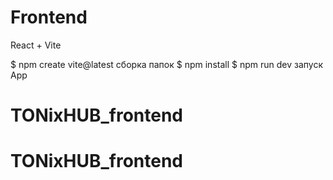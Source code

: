 # Frontend 
React + Vite


$ npm create vite@latest сборка папок 
$ npm install
$ npm run dev запуск App
# TONixHUB_frontend
# TONixHUB_frontend
